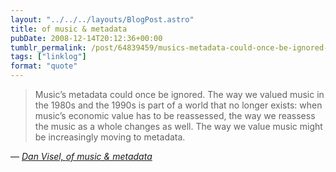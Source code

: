 ```yaml
---
layout: "../../../layouts/BlogPost.astro"
title: of music & metadata
pubDate: 2008-12-14T20:12:36+00:00
tumblr_permalink: /post/64839459/musics-metadata-could-once-be-ignored-the-way-we
tags: ["linklog"]
format: "quote"
---
```


> Music&rsquo;s metadata could once be ignored. The way we valued music in the 1980s and the 1990s is part of a world that no longer exists: when music&rsquo;s economic value has to be reassessed, the way we reassess the music as a whole changes as well. The way we value music might be increasingly moving to metadata.

— <cite>[Dan Visel, _of music & metadata_](http://futureofthebook.org/blog/2008/12/04/music_is_metadata/)</cite>
